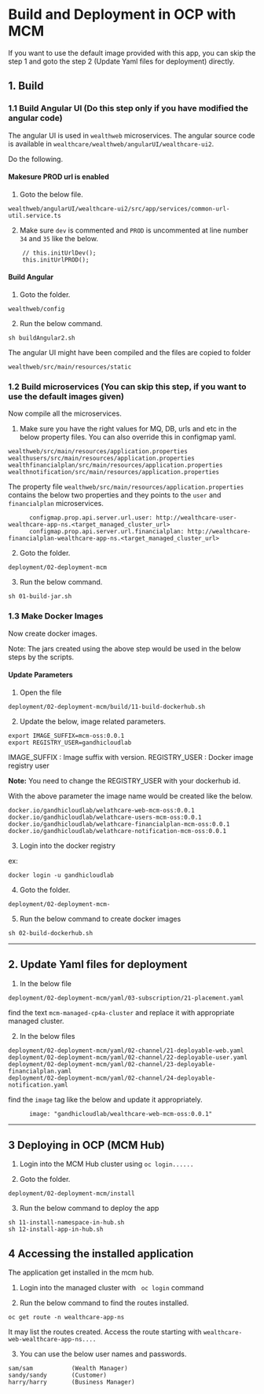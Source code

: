 # Build and Deployment in OCP with MCM

If you want to use the default image provided with this app, you can skip the step 1 and goto the step 2 (Update Yaml files for deployment) directly. 


## 1. Build 

### 1.1 Build Angular UI  (Do this step only if you have modified the angular code)

The angular UI is used in `wealthweb` microservices. The angular source code is available in `wealthcare/wealthweb/angularUI/wealthcare-ui2`.

Do the following.

#### Makesure PROD url is enabled

1. Goto the below file.

```
wealthweb/angularUI/wealthcare-ui2/src/app/services/common-url-util.service.ts
```

2. Make sure `dev` is commented and `PROD` is uncommented at line number `34` and `35` like the below.

```
    // this.initUrlDev();
    this.initUrlPROD();
```

#### Build Angular

1. Goto the folder.

```
wealthweb/config
```

2. Run the below command.

```
sh buildAngular2.sh
```

The angular UI might have been compiled and the files are copied to folder

```
wealthweb/src/main/resources/static
```

### 1.2 Build microservices (You can skip this step, if you want to use the default images given)

Now compile all the microservices.

1. Make sure you have the right values for MQ, DB, urls and etc in the below property files. You can also override this in configmap yaml.

```
wealthweb/src/main/resources/application.properties
wealthusers/src/main/resources/application.properties
wealthfinancialplan/src/main/resources/application.properties
wealthnotification/src/main/resources/application.properties
```

The property file `wealthweb/src/main/resources/application.properties` contains the below two properties and they points to the `user` and `financialplan` microservices.

```
      configmap.prop.api.server.url.user: http://wealthcare-user-wealthcare-app-ns.<target_managed_cluster_url>
      configmap.prop.api.server.url.financialplan: http://wealthcare-financialplan-wealthcare-app-ns.<target_managed_cluster_url>
```

2. Goto the folder.

```
deployment/02-deployment-mcm
```

3. Run the below command.

```
sh 01-build-jar.sh
```

### 1.3 Make Docker Images

Now create docker images. 

Note: The jars created using the above step would be used in the below steps by the scripts.

#### Update Parameters

1. Open the file

```
deployment/02-deployment-mcm/build/11-build-dockerhub.sh
```

2. Update the below, image related parameters.

```
export IMAGE_SUFFIX=mcm-oss:0.0.1
export REGISTRY_USER=gandhicloudlab
```

IMAGE_SUFFIX : Image suffix with version.
REGISTRY_USER : Docker image registry user

**Note:** You need to change the REGISTRY_USER with your dockerhub id.

With the above parameter the image name would be created like the below.

```
docker.io/gandhicloudlab/welathcare-web-mcm-oss:0.0.1
docker.io/gandhicloudlab/welathcare-users-mcm-oss:0.0.1
docker.io/gandhicloudlab/welathcare-financialplan-mcm-oss:0.0.1
docker.io/gandhicloudlab/welathcare-notification-mcm-oss:0.0.1
```

3. Login into the docker registry

ex:
```
docker login -u gandhicloudlab
```

4. Goto the folder.

```
deployment/02-deployment-mcm-
```

5. Run the below command to create docker images

```
sh 02-build-dockerhub.sh
```
----------

## 2. Update Yaml files for deployment

1. In the below file

```
deployment/02-deployment-mcm/yaml/03-subscription/21-placement.yaml
```

find the text `mcm-managed-cp4a-cluster` and replace it with appropriate managed cluster.

2. In the below files

```
deployment/02-deployment-mcm/yaml/02-channel/21-deployable-web.yaml
deployment/02-deployment-mcm/yaml/02-channel/22-deployable-user.yaml
deployment/02-deployment-mcm/yaml/02-channel/23-deployable-financialplan.yaml
deployment/02-deployment-mcm/yaml/02-channel/24-deployable-notification.yaml
```

find the `image` tag like the below and update it appropriately.

```
      image: "gandhicloudlab/wealthcare-web-mcm-oss:0.0.1"
```
----------

## 3 Deploying in OCP (MCM Hub)

1. Login into the MCM Hub cluster using  ` oc login...... `

2. Goto the folder.

```
deployment/02-deployment-mcm/install
```

3. Run the below command to deploy the app

```
sh 11-install-namespace-in-hub.sh
sh 12-install-app-in-hub.sh
```

## 4 Accessing the installed application

The application get installed in the mcm hub.

1. Login into the managed cluster with ` oc login`  command

2. Run the below command to find the routes installed.

```
oc get route -n wealthcare-app-ns
```


It may list the routes created. Access the route starting with `wealthcare-web-wealthcare-app-ns....`

3. You can use the below user names and passwords.

```
sam/sam           (Wealth Manager)
sandy/sandy       (Customer)
harry/harry       (Business Manager)
```